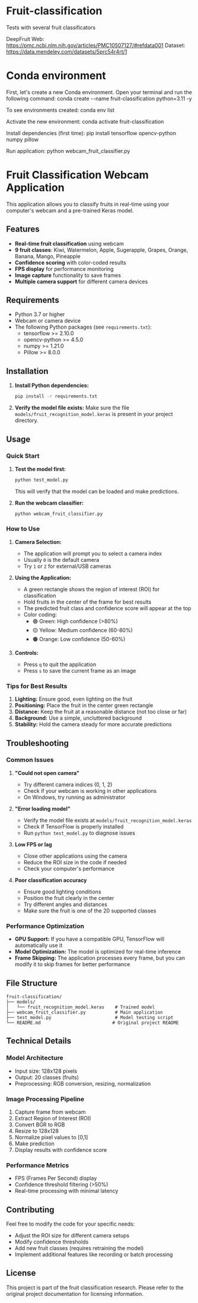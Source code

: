 # Fruit-classification
Tests with several fruit classificators


DeepFruit
Web: https://pmc.ncbi.nlm.nih.gov/articles/PMC10507127/#refdata001
Dataset: https://data.mendeley.com/datasets/5prc54r4rt/1


# Conda environment

First, let's create a new Conda environment. Open your terminal and run the following command:
conda create --name fruit-classification python=3.11 -y

To see environments created:
conda env list

Activate the new environment:
conda activate fruit-classification

Install dependencies (first time):
pip install tensorflow opencv-python numpy pillow

Run application:
python webcam_fruit_classifier.py
 


# Fruit Classification Webcam Application

This application allows you to classify fruits in real-time using your computer's webcam and a pre-trained Keras model.

## Features

- **Real-time fruit classification** using webcam
- **9 fruit classes**: Kiwi, Watermelon, Apple, Sugerapple, Grapes, Orange, Banana, Mango, Pineapple
- **Confidence scoring** with color-coded results
- **FPS display** for performance monitoring
- **Image capture** functionality to save frames
- **Multiple camera support** for different camera devices

## Requirements

- Python 3.7 or higher
- Webcam or camera device
- The following Python packages (see `requirements.txt`):
  - tensorflow >= 2.10.0
  - opencv-python >= 4.5.0
  - numpy >= 1.21.0
  - Pillow >= 8.0.0

## Installation

1. **Install Python dependencies:**
   ```bash
   pip install -r requirements.txt
   ```

2. **Verify the model file exists:**
   Make sure the file `models/fruit_recognition_model.keras` is present in your project directory.

## Usage

### Quick Start

1. **Test the model first:**
   ```bash
   python test_model.py
   ```
   This will verify that the model can be loaded and make predictions.

2. **Run the webcam classifier:**
   ```bash
   python webcam_fruit_classifier.py
   ```

### How to Use

1. **Camera Selection:**
   - The application will prompt you to select a camera index
   - Usually `0` is the default camera
   - Try `1` or `2` for external/USB cameras

2. **Using the Application:**
   - A green rectangle shows the region of interest (ROI) for classification
   - Hold fruits in the center of the frame for best results
   - The predicted fruit class and confidence score will appear at the top
   - Color coding:
     - 🟢 Green: High confidence (>80%)
     - 🟡 Yellow: Medium confidence (60-80%)
     - 🟠 Orange: Low confidence (50-60%)

3. **Controls:**
   - Press `q` to quit the application
   - Press `s` to save the current frame as an image

### Tips for Best Results

1. **Lighting:** Ensure good, even lighting on the fruit
2. **Positioning:** Place the fruit in the center green rectangle
3. **Distance:** Keep the fruit at a reasonable distance (not too close or far)
4. **Background:** Use a simple, uncluttered background
5. **Stability:** Hold the camera steady for more accurate predictions

## Troubleshooting

### Common Issues

1. **"Could not open camera"**
   - Try different camera indices (0, 1, 2)
   - Check if your webcam is working in other applications
   - On Windows, try running as administrator

2. **"Error loading model"**
   - Verify the model file exists at `models/fruit_recognition_model.keras`
   - Check if TensorFlow is properly installed
   - Run `python test_model.py` to diagnose issues

3. **Low FPS or lag**
   - Close other applications using the camera
   - Reduce the ROI size in the code if needed
   - Check your computer's performance

4. **Poor classification accuracy**
   - Ensure good lighting conditions
   - Position the fruit clearly in the center
   - Try different angles and distances
   - Make sure the fruit is one of the 20 supported classes

### Performance Optimization

- **GPU Support:** If you have a compatible GPU, TensorFlow will automatically use it
- **Model Optimization:** The model is optimized for real-time inference
- **Frame Skipping:** The application processes every frame, but you can modify it to skip frames for better performance

## File Structure

```
fruit-classification/
├── models/
│   └── fruit_recognition_model.keras    # Trained model
├── webcam_fruit_classifier.py           # Main application
├── test_model.py                        # Model testing script
└── README.md                           # Original project README
```

## Technical Details

### Model Architecture
- Input size: 128x128 pixels
- Output: 20 classes (fruits)
- Preprocessing: RGB conversion, resizing, normalization

### Image Processing Pipeline
1. Capture frame from webcam
2. Extract Region of Interest (ROI)
3. Convert BGR to RGB
4. Resize to 128x128
5. Normalize pixel values to [0,1]
6. Make prediction
7. Display results with confidence score

### Performance Metrics
- FPS (Frames Per Second) display
- Confidence threshold filtering (>50%)
- Real-time processing with minimal latency

## Contributing

Feel free to modify the code for your specific needs:
- Adjust the ROI size for different camera setups
- Modify confidence thresholds
- Add new fruit classes (requires retraining the model)
- Implement additional features like recording or batch processing

## License

This project is part of the fruit classification research. Please refer to the original project documentation for licensing information.